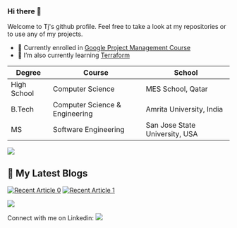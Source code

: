 ### Hi there 👋
Welcome to Tj's github profile. Feel free to take a look at my repositories or to use any of my projects. 

- 🔭 Currently enrolled in [Google Project Management Course](https://www.coursera.org/professional-certificates/google-project-management#courses) 
- 🌱 I’m also currently learning [Terraform](https://www.udemy.com/course/terraform-beginner-to-advanced/)

| Degree  | Course | School |
| ------------- | ------------- | ------------- |
|  High School | Computer Science  | MES School, Qatar  |
| B.Tech  | Computer Science & Engineering  | Amrita University, India  |
| MS  | Software Engineering  | San Jose State University, USA  |
  
<img  src="https://raw.githubusercontent.com/andreasbm/readme/master/assets/lines/rainbow.png">

## 📝 My Latest Blogs
<div> 

<a target="_blank" href="https://github-readme-medium-recent-article-red.vercel.app/medium/@tjskrishna/0"><img src="https://github-readme-medium-recent-article-red.vercel.app/medium/@tjskrishna/0" alt="Recent Article 0"></a>
<a target="_blank" href="https://github-readme-medium-recent-article-red.vercel.app/medium/@tjskrishna/1"><img src="https://github-readme-medium-recent-article-red.vercel.app/medium/@tjskrishna/1" alt="Recent Article 1"></a>

</div>
<img  src="https://raw.githubusercontent.com/andreasbm/readme/master/assets/lines/rainbow.png">


Connect with me on Linkedin:  [<img src="https://img.shields.io/badge/linkedin-%230077B5.svg?&style=for-the-badge&logo=linkedin&logoColor=white">](https://www.linkedin.com/in/thejas-krishnan-8286ab5b)

<!--
**lmn0/lmn0** is a ✨ _special_ ✨ repository because its `README.md` (this file) appears on your GitHub profile.

Here are some ideas to get you started:

- 🔭 I’m currently working on ...
- 🌱 I’m currently learning ...
- 👯 I’m looking to collaborate on ...
- 🤔 I’m looking for help with ...
- 💬 Ask me about ...
- 📫 How to reach me: ...
- 😄 Pronouns: ...
- ⚡ Fun fact: ...
-->
